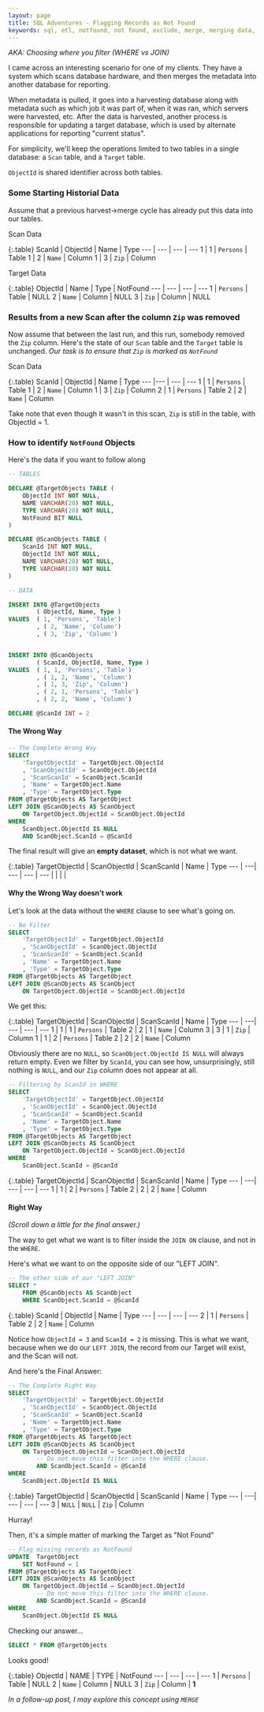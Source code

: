 ```yaml
---
layout: page
title: SQL Adventures - Flagging Records as Not Found
keywords: sql, etl, notfound, not found, exclude, merge, merging data, identifying missing records, missing, where vs on, where vs join, sql where to filter, why filter in join, filtering in left join
---
```


*AKA: Choosing where you filter (WHERE vs JOIN)*

I came across an interesting scenario for one of my clients.  They have a system which scans database hardware, and then merges the metadata into another database for reporting.

When metadata is pulled, it goes into a harvesting database along with metadata such as which job it was part of, when it was ran, which servers were harvested, etc.  After the data is harvested, another process is responsible for updating a target database, which is used by alternate applications for reporting "current status".

For simplicity, we'll keep the operations limited to two tables in a single database: a `Scan` table, and a `Target` table.

`ObjectId` is shared identifier across both tables.

### Some Starting Historial Data

Assume that a previous harvest->merge cycle has already put this data into our tables.

Scan Data

{:.table}
ScanId | ObjectId | Name | Type
--- | --- | --- | ---
1 | 1 | `Persons` | Table
1 | 2 | `Name` | Column
1 | 3 | `Zip` | Column

Target Data

{:.table}
ObjectId | Name | Type | NotFound
--- | --- | --- | ---
1 | `Persons` | Table | NULL
2 | `Name` | Column | NULL
3 | `Zip` | Column | NULL

### Results from a new Scan after the column `Zip` was removed

Now assume that between the last run, and this run, somebody removed the `Zip` column.  Here's the state of our `Scan` table and the `Target` table is unchanged.  *Our task is to ensure that `Zip` is marked as `NotFound`*

Scan Data

{:.table}
ScanId | ObjectId | Name | Type
---  |--- | --- | ---
1 | 1 | `Persons` | Table
1 | 2 | `Name` | Column
1 | 3 | `Zip` | Column
2 | 1 | `Persons` | Table
2 | 2 | `Name` | Column

Take note that even though it wasn't in this scan, `Zip` is still in the table, with ObjectId = 1.

### How to identify `NotFound` Objects

Here's the data if you want to follow along

``` sql
-- TABLES

DECLARE @TargetObjects TABLE (
    ObjectId INT NOT NULL,
    NAME VARCHAR(20) NOT NULL,
    TYPE VARCHAR(20) NOT NULL,
    NotFound BIT NULL
)

DECLARE @ScanObjects TABLE (
    ScanId INT NOT NULL,
    ObjectId INT NOT NULL,
    NAME VARCHAR(20) NOT NULL,
    TYPE VARCHAR(20) NOT NULL
)

-- DATA

INSERT INTO @TargetObjects
        ( ObjectId, Name, Type )
VALUES  ( 1, 'Persons', 'Table')
        , ( 2, 'Name', 'Column')
        , ( 3, 'Zip', 'Column')


INSERT INTO @ScanObjects
        ( ScanId, ObjectId, Name, Type )
VALUES  ( 1, 1, 'Persons', 'Table')
        , ( 1, 2, 'Name', 'Column')
        , ( 1, 3, 'Zip', 'Column')
        , ( 2, 1, 'Persons', 'Table')
        , ( 2, 2, 'Name', 'Column')

DECLARE @ScanId INT = 2
```

#### The Wrong Way

``` sql
-- The Complete Wrong Way
SELECT 
    'TargetObjectId' = TargetObject.ObjectId
    , 'ScanObjectId' = ScanObject.ObjectId
    , 'ScanScanId' = ScanObject.ScanId
    , 'Name' = TargetObject.Name
    , 'Type' = TargetObject.Type
FROM @TargetObjects AS TargetObject
LEFT JOIN @ScanObjects AS ScanObject
    ON TargetObject.ObjectId = ScanObject.ObjectId
WHERE
    ScanObject.ObjectId IS NULL
    AND ScanObject.ScanId = @ScanId
```

The final result will give an **empty dataset**, which is not what we want.


{:.table}
TargetObjectId | ScanObjectId | ScanScanId | Name | Type
--- | ---| --- | --- | ---
| | | | 


#### Why the Wrong Way doesn't work

Let's look at the data without the `WHERE` clause to see what's going on.

``` sql
-- No Filter
SELECT 
    'TargetObjectId' = TargetObject.ObjectId
    , 'ScanObjectId' = ScanObject.ObjectId
    , 'ScanScanId' = ScanObject.ScanId
    , 'Name' = TargetObject.Name
    , 'Type' = TargetObject.Type
FROM @TargetObjects AS TargetObject
LEFT JOIN @ScanObjects AS ScanObject
    ON TargetObject.ObjectId = ScanObject.ObjectId
```

We get this:

{:.table}
TargetObjectId | ScanObjectId | ScanScanId | Name | Type
--- | ---| --- | --- | ---
1 | 1 | 1 | `Persons` | Table
2 | 2 | 1 | `Name` | Column
3 | 3 | 1 | `Zip` | Column
1 | 1 | 2 | `Persons` | Table
2 | 2 | 2 | `Name` | Column


Obviously there are no `NULL`, so `ScanObject.ObjectId IS NULL` will always return empty. Even we filter by `ScanId`, you can see how, unsurprisingly, still nothing is `NULL`, and our `Zip` column does not appear at all.


``` sql
-- Filtering by ScanId in WHERE
SELECT 
    'TargetObjectId' = TargetObject.ObjectId
    , 'ScanObjectId' = ScanObject.ObjectId
    , 'ScanScanId' = ScanObject.ScanId
    , 'Name' = TargetObject.Name
    , 'Type' = TargetObject.Type
FROM @TargetObjects AS TargetObject
LEFT JOIN @ScanObjects AS ScanObject
    ON TargetObject.ObjectId = ScanObject.ObjectId
WHERE
    ScanObject.ScanId = @ScanId
```


{:.table}
TargetObjectId | ScanObjectId | ScanScanId | Name | Type
--- | ---| --- | --- | ---
1 | 1 | 2 | `Persons` | Table
2 | 2 | 2 | `Name` | Column


#### Right Way

*(Scroll down a little for the final answer.)*

The way to get what we want is to filter inside the `JOIN ON` clause, and not in the `WHERE`.

Here's what we want to on the opposite side of our "LEFT JOIN".

``` sql
-- The other side of our "LEFT JOIN"
SELECT * 
    FROM @ScanObjects AS ScanObject
    WHERE ScanObject.ScanId = @ScanId
```

{:.table}
ScanId | ObjectId | Name | Type
--- | --- | --- | ---
2 | 1 | `Persons` | Table
2 | 2 | `Name` | Column

Notice how `ObjectId = 3` and `ScanId = 2` is missing.  This is what we want, because when we do our `LEFT JOIN`, the record from our Target will exist, and the Scan will not.

And here's the Final Answer:

``` sql
-- The Complete Right Way
SELECT 
    'TargetObjectId' = TargetObject.ObjectId
    , 'ScanObjectId' = ScanObject.ObjectId
    , 'ScanScanId' = ScanObject.ScanId
    , 'Name' = TargetObject.Name
    , 'Type' = TargetObject.Type
FROM @TargetObjects AS TargetObject
LEFT JOIN @ScanObjects AS ScanObject
    ON TargetObject.ObjectId = ScanObject.ObjectId
        -- Do not move this filter into the WHERE clause.
        AND ScanObject.ScanId = @ScanId
WHERE
    ScanObject.ObjectId IS NULL
```

{:.table}
TargetObjectId | ScanObjectId | ScanScanId | Name | Type
--- | ---| --- | --- | ---
3 | `NULL` | `NULL` | `Zip` | Column

Hurray!

Then, it's a simple matter of marking the Target as "Not Found"

``` sql
-- Flag missing records as NotFound
UPDATE  TargetObject
    SET NotFound = 1
FROM @TargetObjects AS TargetObject
LEFT JOIN @ScanObjects AS ScanObject
    ON TargetObject.ObjectId = ScanObject.ObjectId
        -- Do not move this filter into the WHERE clause.
        AND ScanObject.ScanId = @ScanId
WHERE
    ScanObject.ObjectId IS NULL
```

Checking our answer...

``` sql
SELECT * FROM @TargetObjects
```

Looks good!

{:.table}
ObjectId | NAME | TYPE | NotFound
--- | --- | --- | ---
1 | `Persons` | Table | NULL
2 | `Name` | Column | NULL
3 | `Zip` | Column | **1**


*In a follow-up post, I may explore this concept using `MERGE`*
